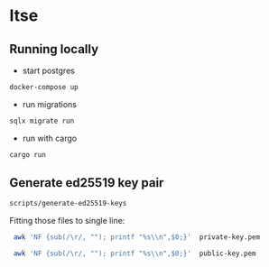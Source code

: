 # Itse

## Running locally

- start postgres
```sh
docker-compose up
```
- run migrations
```sh
sqlx migrate run
```

- run with cargo
```sh
cargo run
```



## Generate ed25519 key pair

```bash
scripts/generate-ed25519-keys

```

Fitting those files to single line:
```bash
 awk 'NF {sub(/\r/, ""); printf "%s\\n",$0;}'  private-key.pem
```

```bash
 awk 'NF {sub(/\r/, ""); printf "%s\\n",$0;}'  public-key.pem
```
